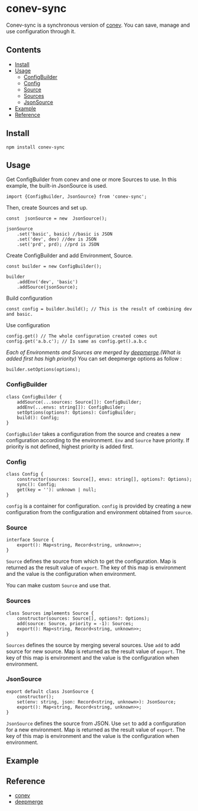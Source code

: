 # conev-sync
Conev-sync is a synchronous version of [conev](#reference). You can save, manage and use configuration through it.

## Contents

 - [Install](#install)
 - [Usage](#usage)
   - [ConfigBuilder](#configbuilder)
   - [Config](#config)
   - [Source](#source)
   - [Sources](#sources)
   - [JsonSource](#jsonsource)
 - [Example](#example)
 - [Reference](#reference)
## Install
    npm install conev-sync
    
## Usage

Get ConfigBuilder from conev and one or more Sources to use. In this example, the built-in JsonSource is used.

    import {ConfigBuilder, JsonSource} from 'conev-sync';


Then, create Sources and set up.

    const  jsonSource = new  JsonSource();
    
    jsonSource
	    .set('basic', basic) //basic is JSON
	    .set('dev', dev) //dev is JSON
	    .set('prd', prd); //prd is JSON


Create ConfigBuilder and add Environment, Source.

    const builder = new ConfigBuilder();
    
	builder
	    .addEnv('dev', 'basic')
	    .addSource(jsonSource);


Build configuration

    const config = builder.build(); // This is the result of combining dev and basic.


Use configuration

    config.get() // The whole configuration created comes out
	config.get('a.b.c'); // Is same as config.get().a.b.c
 
 
 
*Each of Environments and Sources are merged by [deepmerge](#reference).(What is added first has high priority)*
You can set deepmerge options as follow :

    builder.setOptions(options);


### ConfigBuilder

    class ConfigBuilder {
		addSource(...sources: Source[]): ConfigBuilder;
		addEnv(...envs: string[]): ConfigBuilder;
		setOptions(options?: Options): ConfigBuilder;
		build(): Config;
	}
`ConfigBuilder` takes a configuration from the source and creates a new configuration according to the environment. `Env` and `Source` have priority. If priority is not defined, highest priority is added first.

### Config

    class Config {
	    constructor(sources: Source[], envs: string[], options?: Options);
	    sync(): Config;
	    get(key = ''): unknown | null;
    }
`config`  is a container for configuration.  `config`  is provided by creating a new configuration from the configuration and environment obtained from  `source`.

### Source

    interface Source {
	    export(): Map<string, Record<string, unknown>>;
    }
`Source` defines the source from which to get the configuration. Map is returned as the result value of `export`. The key of this map is environment and the value is the configuration when environment.

You can make custom `Source` and use that.

### Sources

    class Sources implements Source {
	    constructor(sources: Source[], options?: Options);
		add(source: Source, priority = -1): Sources;
		export(): Map<string, Record<string, unknown>>;
	}
`Sources` defines the source by merging several sources. Use `add` to add source for new source. Map is returned as the result value of `export`. The key of this map is environment and the value is the configuration when environment.


### JsonSource

    export default class JsonSource {
	    constructor();
		set(env: string, json: Record<string, unknown>): JsonSource;
		export(): Map<string, Record<string, unknown>>;
	}
`JsonSource` defines the source from JSON. Use `set` to add a configuration for a new environment. Map is returned as the result value of `export`. The key of this map is environment and the value is the configuration when environment.

## Example

## Reference

 - [conev](https://github.com/CourseDesign/conev)
 - [deepmerge](https://github.com/TehShrike/deepmerge)
